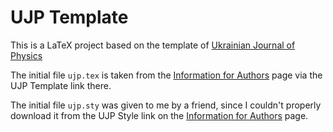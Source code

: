 # UJP Template
This is a LaTeX project based on the template of [Ukrainian Journal of Physics](https://ujp.bitp.kiev.ua/index.php/ujp)

The initial file `ujp.tex` is taken from the [Information for Authors](https://ujp.bitp.kiev.ua/index.php/ujp/information/authors) page
via the UJP Template link there.

The initial file `ujp.sty` was given to me by a friend, since I couldn't properly download it from the UJP Style link
on the [Information for Authors](https://ujp.bitp.kiev.ua/index.php/ujp/information/authors) page.
